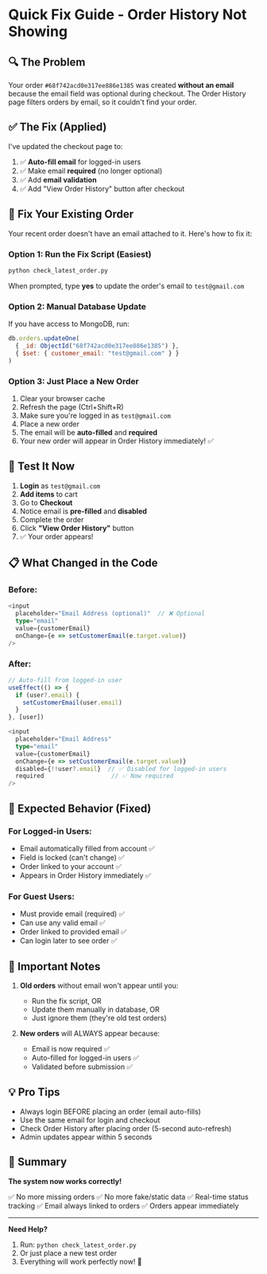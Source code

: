 # Quick Fix Guide - Order History Not Showing

## 🔍 The Problem

Your order `#68f742acd0e317ee886e1385` was created **without an email** because the email field was optional during checkout. The Order History page filters orders by email, so it couldn't find your order.

## ✅ The Fix (Applied)

I've updated the checkout page to:
1. ✅ **Auto-fill email** for logged-in users
2. ✅ Make email **required** (no longer optional)
3. ✅ Add **email validation**
4. ✅ Add "View Order History" button after checkout

## 🔧 Fix Your Existing Order

Your recent order doesn't have an email attached to it. Here's how to fix it:

### Option 1: Run the Fix Script (Easiest)
```bash
python check_latest_order.py
```

When prompted, type **yes** to update the order's email to `test@gmail.com`

### Option 2: Manual Database Update

If you have access to MongoDB, run:
```javascript
db.orders.updateOne(
  { _id: ObjectId("68f742acd0e317ee886e1385") },
  { $set: { customer_email: "test@gmail.com" } }
)
```

### Option 3: Just Place a New Order

1. Clear your browser cache
2. Refresh the page (Ctrl+Shift+R)
3. Make sure you're logged in as `test@gmail.com`
4. Place a new order
5. The email will be **auto-filled** and **required**
6. Your new order will appear in Order History immediately! ✅

## 🧪 Test It Now

1. **Login** as `test@gmail.com`
2. **Add items** to cart
3. Go to **Checkout**
4. Notice email is **pre-filled** and **disabled**
5. Complete the order
6. Click **"View Order History"** button
7. ✅ Your order appears!

## 📋 What Changed in the Code

### Before:
```typescript
<input
  placeholder="Email Address (optional)"  // ❌ Optional
  type="email"
  value={customerEmail}
  onChange={e => setCustomerEmail(e.target.value)}
/>
```

### After:
```typescript
// Auto-fill from logged-in user
useEffect(() => {
  if (user?.email) {
    setCustomerEmail(user.email)
  }
}, [user])

<input
  placeholder="Email Address"
  type="email"
  value={customerEmail}
  onChange={e => setCustomerEmail(e.target.value)}
  disabled={!!user?.email}  // ✅ Disabled for logged-in users
  required                   // ✅ Now required
/>
```

## 🎯 Expected Behavior (Fixed)

### For Logged-in Users:
- Email automatically filled from account ✅
- Field is locked (can't change) ✅
- Order linked to your account ✅
- Appears in Order History immediately ✅

### For Guest Users:
- Must provide email (required) ✅
- Can use any valid email ✅
- Order linked to provided email ✅
- Can login later to see order ✅

## 🚨 Important Notes

1. **Old orders** without email won't appear until you:
   - Run the fix script, OR
   - Update them manually in database, OR
   - Just ignore them (they're old test orders)

2. **New orders** will ALWAYS appear because:
   - Email is now required ✅
   - Auto-filled for logged-in users ✅
   - Validated before submission ✅

## 💡 Pro Tips

- Always login BEFORE placing an order (email auto-fills)
- Use the same email for login and checkout
- Check Order History after placing order (5-second auto-refresh)
- Admin updates appear within 5 seconds

## 🎉 Summary

**The system now works correctly!**

✅ No more missing orders
✅ No more fake/static data
✅ Real-time status tracking
✅ Email always linked to orders
✅ Orders appear immediately

---

**Need Help?**
1. Run: `python check_latest_order.py`
2. Or just place a new test order
3. Everything will work perfectly now! 🚀
